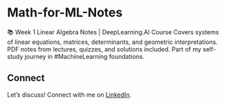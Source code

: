 # Math-for-ML-Notes
📚 Week 1 Linear Algebra Notes | DeepLearning.AI Course  Covers systems of linear equations, matrices, determinants, and geometric interpretations.  PDF notes from lectures, quizzes, and solutions included.  Part of my self-study journey in #MachineLearning foundations.

## Connect
Let’s discuss! Connect with me on [LinkedIn](your-linkedin-url).  
